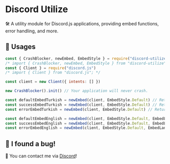 # Discord Utilize
🛠️ A utility module for Discord.js applications, providing embed functions, error handling, and more.

## 🏅 Usages
```js
const { CrashBlocker, newEmbed, EmbedStyle } = require("discord-utilize");
/* import { CrashBlocker, newEmbed, EmbedStyle } from "discord-utilize"; */
const { Client } = require("discord.js")
/* import { Client } from "discord.js"; */

const client = new Client({ intents: [] })

new CrashBlocker().init() // Your application will never crash.

const defaultEmbedTurkish = newEmbed(client, EmbedStyle.Default) // Returns EmbedBuilder but it has title and color.
const successEmbedTurkish = newEmbed(client, EmbedStyle.Default) // Returns EmbedBuilder but it has title and color.
const errorEmbedTurkish = newEmbed(client, EmbedStyle.Default) // Returns EmbedBuilder but it has title and color.

const defaultEmbedEnglish = newEmbed(client, EmbedStyle.Default, EmbedLanguage.English) // Returns EmbedBuilder but it has title and color.
const successEmbedEnglish = newEmbed(client, EmbedStyle.Default, EmbedLanguage.English) // Returns EmbedBuilder but it has title and color.
const errorEmbedEnglish = newEmbed(client, EmbedStyle.Default, EmbedLanguage.English) // Returns EmbedBuilder but it has title and color.
```

## 🐞 I found a bug!
📱 You can contact me via [Discord](https://discord.gg/codebot)!